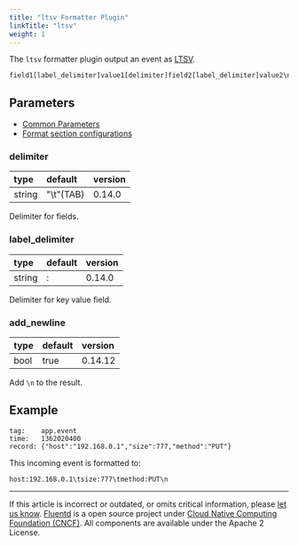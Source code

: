 ```yaml
---
title: "ltsv Formatter Plugin"
linkTitle: "ltsv"
weight: 1
---
```


The `ltsv` formatter plugin output an event as [LTSV](http://ltsv.org).

```
field1[label_delimiter]value1[delimiter]field2[label_delimiter]value2\n
```

## Parameters

- [Common Parameters](/configuration/plugin-common-parameters.md)
- [Format section configurations](/configuration/format-section.md)

### delimiter

| type   | default    | version |
| :----- | :--------- | :------ |
| string | "\\t"(TAB) | 0.14.0  |

Delimiter for fields.

### label_delimiter

| type   | default | version |
| :----- | :------ | :------ |
| string | :       | 0.14.0  |

Delimiter for key value field.

### add_newline

| type | default | version |
| :--- | :------ | :------ |
| bool | true    | 0.14.12 |

Add `\n` to the result.

## Example

```
tag:    app.event
time:   1362020400
record: {"host":"192.168.0.1","size":777,"method":"PUT"}
```

This incoming event is formatted to:

```
host:192.168.0.1\tsize:777\tmethod:PUT\n
```

---

If this article is incorrect or outdated, or omits critical information, please [let us know](https://github.com/fluent/fluentd-docs-gitbook/issues?state=open).
[Fluentd](http://www.fluentd.org/) is a open source project under [Cloud Native Computing Foundation (CNCF)](https://cncf.io/). All components are available under the Apache 2 License.

